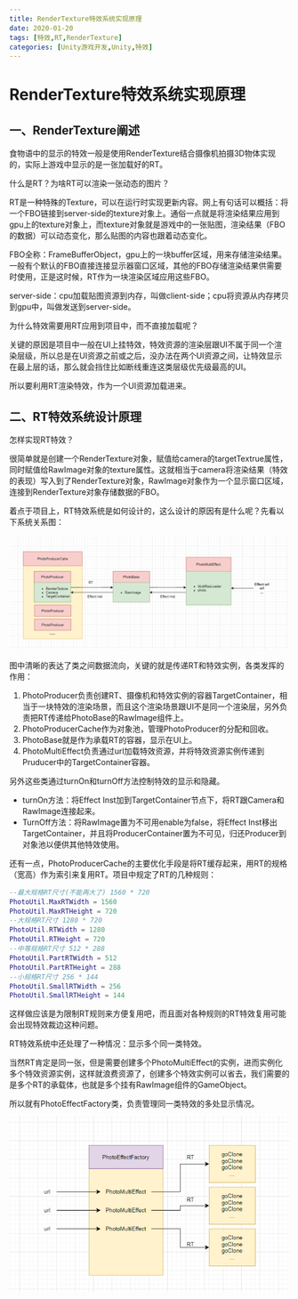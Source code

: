 ```yaml
---
title: RenderTexture特效系统实现原理
date: 2020-01-20
tags: [特效,RT,RenderTexture]
categories: [Unity游戏开发,Unity,特效]
---
```


<!-- more -->

# RenderTexture特效系统实现原理
## 一、RenderTexture阐述

食物语中的显示的特效一般是使用RenderTexture结合摄像机拍摄3D物体实现的，实际上游戏中显示的是一张加载好的RT。

什么是RT？为啥RT可以渲染一张动态的图片？

RT是一种特殊的Texture，可以在运行时实现更新内容。网上有句话可以概括：将一个FBO链接到server-side的texture对象上。通俗一点就是将渲染结果应用到gpu上的texture对象上，而texture对象就是游戏中的一张贴图，渲染结果（FBO的数据）可以动态变化，那么贴图的内容也跟着动态变化。

FBO全称：FrameBufferObject，gpu上的一块buffer区域，用来存储渲染结果。一般有个默认的FBO直接连接显示器窗口区域，其他的FBO存储渲染结果供需要时使用，正是这时候，RT作为一块渲染区域应用这些FBO。

server-side：cpu加载贴图资源到内存，叫做client-side；cpu将资源从内存拷贝到gpu中，叫做发送到server-side。

为什么特效需要用RT应用到项目中，而不直接加载呢？

关键的原因是项目中一般在UI上挂特效，特效资源的渲染层跟UI不属于同一个渲染层级，所以总是在UI资源之前或之后，没办法在两个UI资源之间，让特效显示在最上层的话，那么就会挡住比如断线重连这类层级优先级最高的UI。

所以要利用RT渲染特效，作为一个UI资源加载进来。



## 二、RT特效系统设计原理

怎样实现RT特效？

很简单就是创建一个RenderTexture对象，赋值给camera的targetTextrue属性，同时赋值给RawImage对象的texture属性。这就相当于camera将渲染结果（特效的表现）写入到了RenderTexture对象，RawImage对象作为一个显示窗口区域，连接到RenderTexture对象存储数据的FBO。

着点于项目上，RT特效系统是如何设计的，这么设计的原因有是什么呢？先看以下系统关系图：

![](RenderTexture特效系统实现原理/image.png "")

图中清晰的表达了类之间数据流向，关键的就是传递RT和特效实例，各类发挥的作用：

1. PhotoProducer负责创建RT、摄像机和特效实例的容器TargetContainer，相当于一块特效的渲染场景，而且这个渲染场景跟UI不是同一个渲染层，另外负责把RT传递给PhotoBase的RawImage组件上。
2. PhotoProducerCache作为对象池，管理PhotoProducer的分配和回收。
3. PhotoBase就是作为承载RT的容器，显示在UI上。
4. PhotoMultiEffect负责通过url加载特效资源，并将特效资源实例传递到Pruducer中的TargetContainer容器。

另外这些类通过turnOn和turnOff方法控制特效的显示和隐藏。

- turnOn方法：将Effect Inst加到TargetContainer节点下，将RT跟Camera和RawImage连接起来。
- TurnOff方法：将RawImage置为不可用enable为false，将Effect Inst移出TargetContainer，并且将ProducerContainer置为不可见，归还Producer到对象池以便供其他特效使用。

还有一点，PhotoProducerCache的主要优化手段是将RT缓存起来，用RT的规格（宽高）作为索引来复用RT。项目中规定了RT的几种规则：

```Lua
--最大规格RT尺寸(不能再大了) 1560 * 720
PhotoUtil.MaxRTWidth = 1560
PhotoUtil.MaxRTHeight = 720
--大规格RT尺寸 1280 * 720
PhotoUtil.RTWidth = 1280
PhotoUtil.RTHeight = 720
--中等规格RT尺寸 512 * 288
PhotoUtil.PartRTWidth = 512
PhotoUtil.PartRTHeight = 288
--小规格RT尺寸 256 * 144
PhotoUtil.SmallRTWidth = 256
PhotoUtil.SmallRTHeight = 144
```


这样做应该是为限制RT规则来方便复用吧，而且面对各种规则的RT特效复用可能会出现特效裁边这种问题。



RT特效系统中还处理了一种情况：显示多个同一类特效。

当然RT肯定是同一张，但是需要创建多个PhotoMultiEffect的实例，进而实例化多个特效资源实例，这样就浪费资源了，创建多个特效实例可以省去，我们需要的是多个RT的承载体，也就是多个挂有RawImage组件的GameObject。

所以就有PhotoEffectFactory类，负责管理同一类特效的多处显示情况。

![](RenderTexture特效系统实现原理/image_1.png "")



